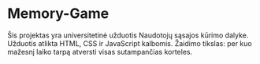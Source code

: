 # Memory-Game

Šis projektas yra universitetinė užduotis Naudotojų sąsajos kūrimo dalyke. Užduotis atlikta HTML, CSS ir JavaScript kalbomis.
Žaidimo tikslas: per kuo mažesnį laiko tarpą atversti visas sutampančias korteles.
